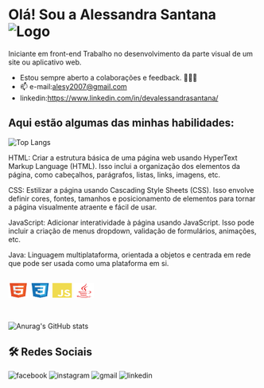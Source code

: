 
# Olá! Sou a Alessandra Santana ![Logo](https://www.tomethiago.com.br/assets/computer.svg)

Iniciante em front-end  Trabalho no desenvolvimento da parte visual de um site ou aplicativo web. 

- Estou sempre aberto a colaborações e feedback. 👨‍💻✨
- 📫  e-mail:alesy2007@gmail.com
- linkedin:https://www.linkedin.com/in/devalessandrasantana/
  
## Aqui estão algumas das minhas habilidades:

![Top Langs](https://github-readme-stats-git-masterrstaa-rickstaa.vercel.app/api/top-langs/?username=alesyfrontend&layout=compact&bg_color=000&border_color=30A3DC&title_color=E94D5F&text_color=FFF)

HTML: Criar a estrutura básica de uma página web usando HyperText Markup Language (HTML). Isso inclui a organização dos elementos da página, como cabeçalhos, parágrafos, listas, links, imagens, etc.

CSS: Estilizar a página usando Cascading Style Sheets (CSS). Isso envolve definir cores, fontes, tamanhos e posicionamento de elementos para tornar a página visualmente atraente e fácil de usar.

JavaScript: Adicionar interatividade à página usando JavaScript. Isso pode incluir a criação de menus dropdown, validação de formulários, animações, etc.

Java: Linguagem multiplataforma, orientada a objetos e centrada em rede que pode ser usada como uma plataforma em si.

<div style="display: inline_block"><br>
  <img align="center" alt="Rafa-HTML" height="30" width="40" src="https://raw.githubusercontent.com/devicons/devicon/master/icons/html5/html5-original.svg">
  <img align="center" alt="Rafa-CSS" height="30" width="40" src="https://raw.githubusercontent.com/devicons/devicon/master/icons/css3/css3-original.svg">
  <img align="center" alt="Rafa-Js" height="30" width="40" src="https://raw.githubusercontent.com/devicons/devicon/master/icons/javascript/javascript-plain.svg">
   <img align="center" alt="Rafa-Jv" height="30" width="40" src="https://raw.githubusercontent.com/devicons/devicon/master/icons/java/java-plain.svg">
</div>
<br> <br>
<div> 
  
  ![Anurag's GitHub stats](https://github-readme-stats.vercel.app/api?username=alesyfrontend&show_icons=true&theme=transparent)
## 🛠 Redes Sociais

![facebook](https://img.shields.io/badge/facebook-%235865f2.svg?style=for-the-badge&logo=facebook&logoColor=white)
![instagram](https://img.shields.io/badge/instagram-%23E4405F.svg?style=for-the-badge&logo=instagram&logoColor=black)
![gmail](https://img.shields.io/badge/Gmail-d4836?style=for-the-badge&logo=gmail&logoColor=red)
![linkedin](https://img.shields.io/badge/linkedin-%235865f2.svg?style=for-the-badge&logo=linkedin&logoColor=white)




  
